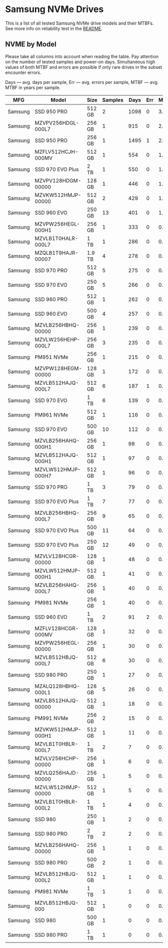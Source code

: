 Samsung NVMe Drives
===================

This is a list of all tested Samsung NVMe drive models and their MTBFs. See more
info on reliability test in the [README](https://github.com/bsdhw/SMART).

NVME by Model
------------

Please take all columns into account when reading the table. Pay attention on the
number of tested samples and power-on days. Simultaneous high values of both MTBF
and errors are possible if only rare drives in the subset encounter errors.

Days — avg. days per sample,
Err  — avg. errors per sample,
MTBF — avg. MTBF in years per sample.

| MFG       | Model              | Size   | Samples | Days  | Err   | MTBF   |
|-----------|--------------------|--------|---------|-------|-------|--------|
| Samsung   | SSD 950 PRO        | 512 GB | 2       | 1098  | 0     | 3.01   |
| Samsung   | MZVPV256HDGL-000L7 | 256 GB | 1       | 915   | 0     | 2.51   |
| Samsung   | SSD 950 PRO        | 256 GB | 1       | 1495  | 1     | 2.05   |
| Samsung   | MZFLV512HCJH-000MV | 512 GB | 1       | 554   | 0     | 1.52   |
| Samsung   | SSD 970 EVO Plus   | 2 TB   | 1       | 550   | 0     | 1.51   |
| Samsung   | MZVPV128HDGM-00000 | 128 GB | 1       | 446   | 0     | 1.22   |
| Samsung   | MZVKW512HMJP-00000 | 512 GB | 2       | 429   | 0     | 1.18   |
| Samsung   | SSD 960 EVO        | 250 GB | 13      | 401   | 0     | 1.10   |
| Samsung   | MZVPW256HEGL-000H1 | 256 GB | 1       | 333   | 0     | 0.91   |
| Samsung   | MZVLB1T0HALR-000L7 | 1 TB   | 1       | 286   | 0     | 0.78   |
| Samsung   | MZQLB1T9HAJR-00007 | 1.9 TB | 4       | 278   | 0     | 0.76   |
| Samsung   | SSD 970 PRO        | 512 GB | 5       | 275   | 0     | 0.75   |
| Samsung   | SSD 970 EVO        | 250 GB | 5       | 266   | 0     | 0.73   |
| Samsung   | SSD 960 PRO        | 512 GB | 1       | 262   | 0     | 0.72   |
| Samsung   | SSD 960 EVO        | 500 GB | 4       | 257   | 0     | 0.71   |
| Samsung   | MZVLB256HBHQ-00000 | 256 GB | 1       | 239   | 0     | 0.66   |
| Samsung   | MZVLW256HEHP-000L7 | 256 GB | 3       | 235   | 0     | 0.65   |
| Samsung   | PM951 NVMe         | 256 GB | 1       | 215   | 0     | 0.59   |
| Samsung   | MZVPW128HEGM-00000 | 128 GB | 1       | 172   | 0     | 0.47   |
| Samsung   | MZVLB512HAJQ-000L7 | 512 GB | 6       | 187   | 1     | 0.40   |
| Samsung   | SSD 970 EVO        | 1 TB   | 6       | 139   | 0     | 0.38   |
| Samsung   | PM961 NVMe         | 512 GB | 1       | 116   | 0     | 0.32   |
| Samsung   | SSD 970 EVO        | 500 GB | 10      | 112   | 0     | 0.31   |
| Samsung   | MZVLB256HAHQ-000H1 | 256 GB | 1       | 98    | 0     | 0.27   |
| Samsung   | MZVLB512HAJQ-000H1 | 512 GB | 1       | 97    | 0     | 0.27   |
| Samsung   | MZVLW512HMJP-000H7 | 512 GB | 1       | 96    | 0     | 0.26   |
| Samsung   | SSD 970 PRO        | 1 TB   | 3       | 79    | 0     | 0.22   |
| Samsung   | SSD 970 EVO Plus   | 1 TB   | 7       | 77    | 0     | 0.21   |
| Samsung   | MZVLB256HBHQ-000L7 | 256 GB | 9       | 65    | 0     | 0.18   |
| Samsung   | SSD 970 EVO Plus   | 500 GB | 11      | 64    | 0     | 0.18   |
| Samsung   | SSD 970 EVO Plus   | 250 GB | 12      | 49    | 0     | 0.14   |
| Samsung   | MZVLV128HCGR-00000 | 128 GB | 1       | 48    | 0     | 0.13   |
| Samsung   | MZVLW512HMJP-000H1 | 512 GB | 1       | 41    | 0     | 0.11   |
| Samsung   | MZVLB256HAHQ-000L7 | 256 GB | 1       | 40    | 0     | 0.11   |
| Samsung   | PM981 NVMe         | 256 GB | 1       | 40    | 0     | 0.11   |
| Samsung   | SSD 960 EVO        | 1 TB   | 2       | 91    | 2     | 0.09   |
| Samsung   | MZFLV128HCGR-000MV | 128 GB | 1       | 32    | 0     | 0.09   |
| Samsung   | MZVPW256HEGL-00000 | 256 GB | 1       | 30    | 0     | 0.08   |
| Samsung   | MZVLB512HBJQ-000L7 | 512 GB | 6       | 30    | 0     | 0.08   |
| Samsung   | SSD 980 PRO        | 250 GB | 1       | 27    | 0     | 0.08   |
| Samsung   | MZALQ128HBHQ-000L1 | 128 GB | 5       | 26    | 0     | 0.07   |
| Samsung   | MZVLB512HAJQ-00000 | 512 GB | 1       | 18    | 0     | 0.05   |
| Samsung   | PM991 NVMe         | 256 GB | 2       | 15    | 0     | 0.04   |
| Samsung   | MZVKW512HMJP-000H1 | 512 GB | 1       | 11    | 0     | 0.03   |
| Samsung   | MZVLB1T0HBLR-000L7 | 1 TB   | 2       | 7     | 0     | 0.02   |
| Samsung   | MZVLV256HCHP-00000 | 256 GB | 1       | 6     | 0     | 0.02   |
| Samsung   | MZVLQ256HAJD-00000 | 256 GB | 1       | 5     | 0     | 0.02   |
| Samsung   | MZVLW512HMJP-00000 | 512 GB | 1       | 5     | 0     | 0.02   |
| Samsung   | MZVLB1T0HBLR-000L2 | 1 TB   | 1       | 4     | 0     | 0.01   |
| Samsung   | SSD 980            | 250 GB | 1       | 2     | 0     | 0.01   |
| Samsung   | SSD 980 PRO        | 2 TB   | 2       | 2     | 0     | 0.01   |
| Samsung   | MZVLB256HAHQ-00000 | 256 GB | 1       | 1     | 0     | 0.00   |
| Samsung   | SSD 980 PRO        | 500 GB | 2       | 1     | 0     | 0.00   |
| Samsung   | MZVLB512HBJQ-000L2 | 512 GB | 1       | 1     | 0     | 0.00   |
| Samsung   | PM981 NVMe         | 1 TB   | 1       | 1     | 0     | 0.00   |
| Samsung   | MZVLB512HBJQ-000   | 512 GB | 1       | 0     | 0     | 0.00   |
| Samsung   | SSD 980            | 500 GB | 1       | 0     | 0     | 0.00   |
| Samsung   | SSD 980 PRO        | 1 TB   | 1       | 0     | 0     | 0.00   |
